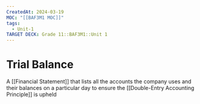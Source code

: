 ```yaml
---
CreatedAt: 2024-03-19
MOC: "[[BAF3M1 MOC]]"
tags:
  - Unit-1
TARGET DECK: Grade 11::BAF3M1::Unit 1
---
```


# Trial Balance
A [[Financial Statement]] that lists all the accounts the company uses and their balances on a particular day to ensure the [[Double-Entry Accounting Principle]] is upheld

